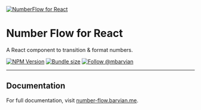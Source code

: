 [![NumberFlow for React](https://number-flow.barvian.me/preview.webp)](https://number-flow.barvian.me)

# Number Flow for React

A React component to transition & format numbers.

[![NPM Version](https://img.shields.io/npm/v/@number-flow/react.svg)](https://npmjs.com/package/@number-flow/react)
[![Bundle size](https://badgen.net/bundlephobia/minzip/@number-flow/react@latest)](https://bundlephobia.com/package/@number-flow/react@latest)
[![Follow @mbarvian](https://img.shields.io/twitter/follow/mbarvian.svg?style=social&label=Follow)](https://x.com/mbarvian)

---

## Documentation

For full documentation, visit [number-flow.barvian.me](https://number-flow.barvian.me).
